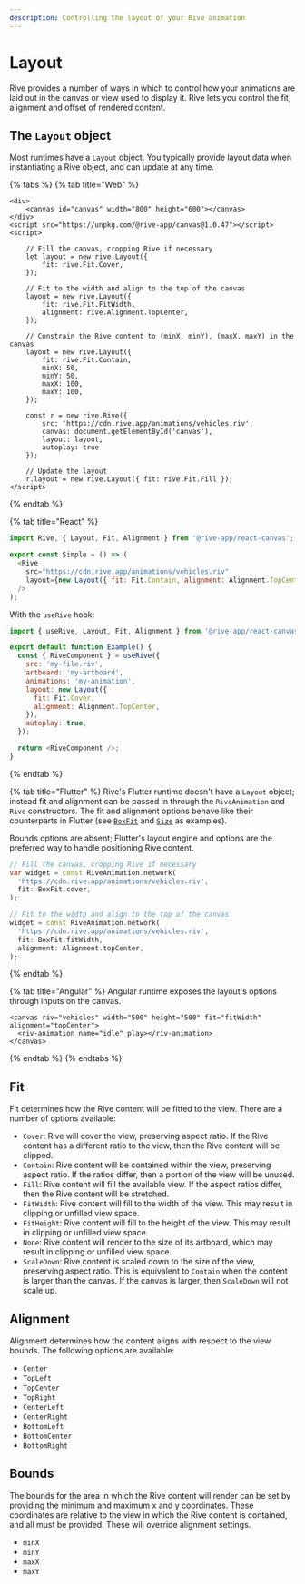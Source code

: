 ```yaml
---
description: Controlling the layout of your Rive animation
---
```


# Layout

Rive provides a number of ways in which to control how your animations are laid out in the canvas or view used to display it. Rive lets you control the fit, alignment and offset of rendered content.

## The `Layout` object

Most runtimes have a `Layout` object. You typically provide layout data when instantiating a Rive object, and can update at any time.

{% tabs %}
{% tab title="Web" %}
```markup
<div>
    <canvas id="canvas" width="800" height="600"></canvas>
</div>
<script src="https://unpkg.com/@rive-app/canvas@1.0.47"></script>
<script>

    // Fill the canvas, cropping Rive if necessary
    let layout = new rive.Layout({
        fit: rive.Fit.Cover,
    });

    // Fit to the width and align to the top of the canvas
    layout = new rive.Layout({
        fit: rive.Fit.FitWidth,
        alignment: rive.Alignment.TopCenter,
    });

    // Constrain the Rive content to (minX, minY), (maxX, maxY) in the canvas
    layout = new rive.Layout({
        fit: rive.Fit.Contain,
        minX: 50,
        minY: 50,
        maxX: 100,
        maxY: 100,
    });

    const r = new rive.Rive({
        src: 'https://cdn.rive.app/animations/vehicles.riv',
        canvas: document.getElementById('canvas'),
        layout: layout,
        autoplay: true
    });

    // Update the layout
    r.layout = new rive.Layout({ fit: rive.Fit.Fill });
</script>
```
{% endtab %}

{% tab title="React" %}
```javascript
import Rive, { Layout, Fit, Alignment } from '@rive-app/react-canvas';

export const Simple = () => (
  <Rive
    src="https://cdn.rive.app/animations/vehicles.riv"
    layout={new Layout({ fit: Fit.Contain, alignment: Alignment.TopCenter })}
  />
);
```

With the `useRive` hook:

```javascript
import { useRive, Layout, Fit, Alignment } from '@rive-app/react-canvas';

export default function Example() {
  const { RiveComponent } = useRive({
    src: 'my-file.riv',
    artboard: 'my-artboard',
    animations: 'my-animation',
    layout: new Layout({
      fit: Fit.Cover,
      alignment: Alignment.TopCenter,
    }),
    autoplay: true,
  });

  return <RiveComponent />;
}
```
{% endtab %}

{% tab title="Flutter" %}
Rive's Flutter runtime doesn't have a `Layout` object; instead fit and alignment can be passed in through the `RiveAnimation` and `Rive` constructors. The fit and alignment options behave like their counterparts in Flutter (see [`BoxFit`](https://api.flutter.dev/flutter/painting/BoxFit-class.html) and [`Size`](https://api.flutter.dev/flutter/dart-ui/Size-class.html) as examples).

Bounds options are absent; Flutter's layout engine and options are the preferred way to handle positioning Rive content.

```dart
// Fill the canvas, cropping Rive if necessary
var widget = const RiveAnimation.network(
  'https://cdn.rive.app/animations/vehicles.riv',
  fit: BoxFit.cover,
);

// Fit to the width and align to the top of the canvas
widget = const RiveAnimation.network(
  'https://cdn.rive.app/animations/vehicles.riv',
  fit: BoxFit.fitWidth,
  alignment: Alignment.topCenter,
);
```
{% endtab %}

{% tab title="Angular" %}
Angular runtime exposes the layout's options through inputs on the canvas.

```markup
<canvas riv="vehicles" width="500" height="500" fit="fitWidth" alignment="topCenter">
  <riv-animation name="idle" play></riv-animation>
</canvas>
```
{% endtab %}
{% endtabs %}

## Fit

Fit determines how the Rive content will be fitted to the view. There are a number of options available:

* `Cover`: Rive will cover the view, preserving aspect ratio. If the Rive content has a different ratio to the view, then the Rive content will be clipped.
* `Contain`: Rive content will be contained within the view, preserving aspect ratio. If the ratios differ, then a portion of the view will be unused.
* `Fill`: Rive content will fill the available view. If the aspect ratios differ, then the Rive content will be stretched.
* `FitWidth`: Rive content will fill to the width of the view. This may result in clipping or unfilled view space.
* `FitHeight`: Rive content will fill to the height of the view. This may result in clipping or unfilled view space.
* `None`: Rive content will render to the size of its artboard, which may result in clipping or unfilled view space.
* `ScaleDown`: Rive content is scaled down to the size of the view, preserving aspect ratio. This is equivalent to `Contain` when the content is larger than the canvas. If the canvas is larger, then `ScaleDown` will not scale up.

## Alignment

Alignment determines how the content aligns with respect to the view bounds. The following options are available:

* `Center`
* `TopLeft`
* `TopCenter`
* `TopRight`
* `CenterLeft`
* `CenterRight`
* `BottomLeft`&#x20;
* `BottomCenter`
* `BottomRight`

## Bounds

The bounds for the area in which the Rive content will render can be set by providing the minimum and maximum x and y coordinates. These coordinates are relative to the view in which the Rive content is contained, and all must be provided. These will override alignment settings.

* `minX`
* `minY`
* `maxX`
* `maxY`
